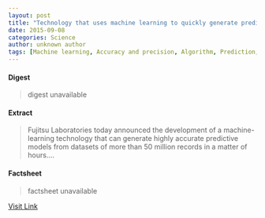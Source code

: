 ```yaml
---
layout: post
title: "Technology that uses machine learning to quickly generate predictive models from massive datasets"
date: 2015-09-08
categories: Science
author: unknown author
tags: [Machine learning, Accuracy and precision, Algorithm, Prediction, Predictive modelling, Technology, Computing, Areas of computer science]
---
```



#### Digest
>digest unavailable

#### Extract
>Fujitsu Laboratories today announced the development of a machine-learning technology that can generate highly accurate predictive models from datasets of more than 50 million records in a matter of hours....

#### Factsheet
>factsheet unavailable

[Visit Link](http://phys.org/news/2015-09-technology-machine-quickly-massive-datasets.html)


